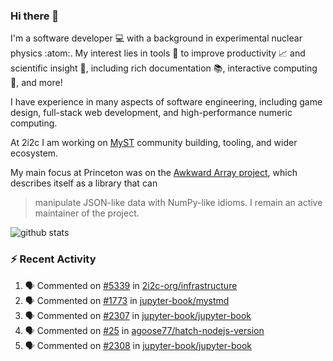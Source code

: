 ### Hi there 👋 

I'm a software developer 💻 with a background in experimental nuclear physics :atom:. My interest lies in tools :wrench: to improve productivity :chart_with_upwards_trend: and scientific insight :telescope:, including rich documentation 📚, interactive computing 🧮, and more! 

I have experience in many aspects of software engineering, including game design, full-stack web development, and high-performance numeric computing. 

At 2i2c I am working on [MyST](https://github.com/jupyter-book/mystmd) community building, tooling, and wider ecosystem. 

My main focus at Princeton was on the [Awkward Array project](awkward-array.org/), which describes itself as a library that can 
> manipulate JSON-like data with NumPy-like idioms. I remain an active maintainer of the project. 

![github stats](https://github-readme-stats.vercel.app/api?username=agoose77&show_icons=true&hide_rank=true&hide_title=true&bg_color=30,e76445,904e95&text_color=efe3ec&icon_color=efe3ec)
<!--
**agoose77/agoose77** is a ✨ _special_ ✨ repository because its `README.md` (this file) appears on your GitHub profile.

Here are some ideas to get you started:

- 🔭 I’m currently working on ...
- 🌱 I’m currently learning ...
- 👯 I’m looking to collaborate on ...
- 🤔 I’m looking for help with ...
- 💬 Ask me about ...
- 📫 How to reach me: ...
- 😄 Pronouns: ...
- ⚡ Fun fact: ...
-->

### :zap: Recent Activity

<!--START_SECTION:activity-->
1. 🗣 Commented on [#5339](https://github.com/2i2c-org/infrastructure/issues/5339#issuecomment-2615873264) in [2i2c-org/infrastructure](https://github.com/2i2c-org/infrastructure)
2. 🗣 Commented on [#1773](https://github.com/jupyter-book/mystmd/pull/1773#issuecomment-2615491842) in [jupyter-book/mystmd](https://github.com/jupyter-book/mystmd)
3. 🗣 Commented on [#2307](https://github.com/jupyter-book/jupyter-book/issues/2307#issuecomment-2615482090) in [jupyter-book/jupyter-book](https://github.com/jupyter-book/jupyter-book)
4. 🗣 Commented on [#25](https://github.com/agoose77/hatch-nodejs-version/issues/25#issuecomment-2615462804) in [agoose77/hatch-nodejs-version](https://github.com/agoose77/hatch-nodejs-version)
5. 🗣 Commented on [#2308](https://github.com/jupyter-book/jupyter-book/issues/2308#issuecomment-2615452670) in [jupyter-book/jupyter-book](https://github.com/jupyter-book/jupyter-book)
<!--END_SECTION:activity-->
